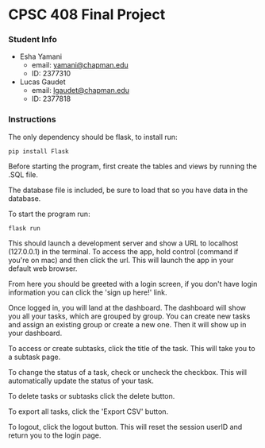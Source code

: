 # CPSC 408 Final Project

### Student Info
* Esha Yamani
    * email: yamani@chapman.edu
    * ID: 2377310
* Lucas Gaudet
    * email: lgaudet@chapman.edu
    * ID: 2377818

### Instructions

The only dependency should be flask, to install run:
```
pip install Flask
```
Before starting the program, first create the tables and views by running the .SQL file.

The database file is included, be sure to load that so you have data in the database.

To start the program run:
```
flask run
```
This should launch a development server and show a URL to localhost (127.0.0.1) in the terminal. To access the app, hold control (command if you're on mac) and then click the url. This will launch the app in your default web browser.

From here you should be greeted with a login screen, if you don't have login information you can click the 'sign up here!' link. 

Once logged in, you will land at the dashboard. The dashboard will show you all your tasks, which are grouped by group. You can create new tasks and assign an existing group or create a new one. Then it will show up in your dashboard. 

To access or create subtasks, click the title of the task. This will take you to a subtask page. 

To change the status of a task, check or uncheck the checkbox. This will automatically update the status of your task.

To delete tasks or subtasks click the delete button.

To export all tasks, click the 'Export CSV' button.

To logout, click the logout button. This will reset the session userID and return you to the login page.